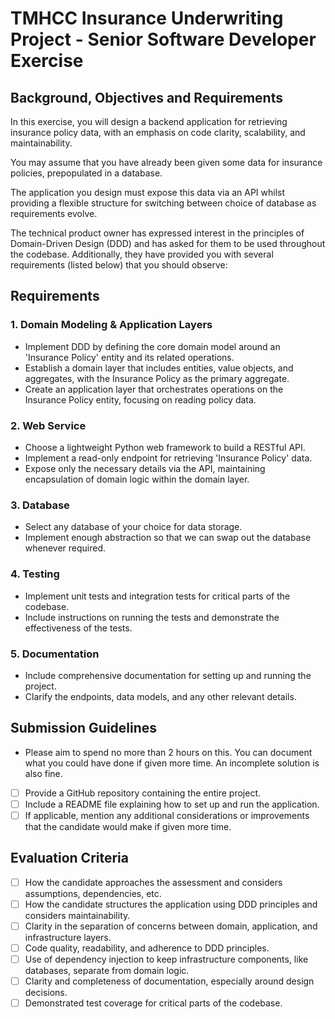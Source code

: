 # TMHCC Insurance Underwriting Project - Senior Software Developer Exercise

## Background, Objectives and Requirements

In this exercise, you will design a backend application for retrieving insurance policy data, with an emphasis on code clarity, scalability, and maintainability.

You may assume that you have already been given some data for insurance policies, prepopulated in a database.

The application you design must expose this data via an API whilst providing a flexible structure for switching between choice of database as requirements evolve.

The technical product owner has expressed interest in the principles of Domain-Driven Design (DDD) and has asked for them to be used throughout the codebase. Additionally, they have provided you with several requirements (listed below) that you should observe:

## Requirements

### 1. Domain Modeling & Application Layers

- Implement DDD by defining the core domain model around an &#39;Insurance Policy&#39; entity and its related operations.
- Establish a domain layer that includes entities, value objects, and aggregates, with the
Insurance Policy as the primary aggregate.
- Create an application layer that orchestrates operations on the Insurance Policy entity,
focusing on reading policy data.

### 2. Web Service

- Choose a lightweight Python web framework to build a RESTful API.
- Implement a read-only endpoint for retrieving &#39;Insurance Policy&#39; data.
- Expose only the necessary details via the API, maintaining encapsulation of domain logic
within the domain layer.

### 3. Database

- Select any database of your choice for data storage.
- Implement enough abstraction so that we can swap out the database whenever required.

### 4. Testing

- Implement unit tests and integration tests for critical parts of the codebase.
- Include instructions on running the tests and demonstrate the effectiveness of the tests.

### 5. Documentation

- Include comprehensive documentation for setting up and running the project.
- Clarify the endpoints, data models, and any other relevant details.


## Submission Guidelines

- Please aim to spend no more than 2 hours on this. You can document what you could have done if given more time. An incomplete solution is also fine.
- [ ] Provide a GitHub repository containing the entire project.
- [ ] Include a README file explaining how to set up and run the application.
- [ ] If applicable, mention any additional considerations or improvements that the candidate
would make if given more time.

## Evaluation Criteria

- [ ] How the candidate approaches the assessment and considers assumptions, dependencies, etc.
- [ ] How the candidate structures the application using DDD principles and considers maintainability.
- [ ] Clarity in the separation of concerns between domain, application, and infrastructure layers.
- [ ] Code quality, readability, and adherence to DDD principles.
- [ ] Use of dependency injection to keep infrastructure components, like databases, separate from domain logic.
- [ ] Clarity and completeness of documentation, especially around design decisions.
- [ ] Demonstrated test coverage for critical parts of the codebase.
